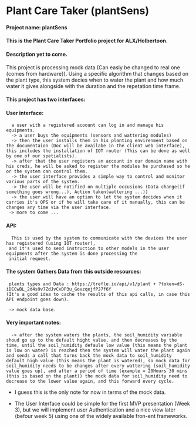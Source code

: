 # Plant Care Taker (plantSens)
#### Project name: plantSens
#### This is the Plant Care Taker Portfolio project for ALX/Holbertoon.

#### Description yet to come.

This project is processing mock data (Can easly be changed to real one {comes from hardware}).
Using a specific algorithm  that changes based on the plant type, this system decies when to water the plant
and how much water it gives alongside with the duration and the repetation time frame.

#### This project has two interfaces:

#### User interface:
      a user with a registered acoount can log in and manage his equipments.
      -> a user buys the equipments (sensors and wattering modules)
      -> then the user installs them in his planting envirenment based on the documentaion (Doc will be availabe in the client web interface), this includes the installation of IOT router (This can be done as well by one of our spetialists).
      -> after that the user registers an account in our domain name with his creds, he will be asked to register the modules he purchesed so he or the system can control them.
      -> the user interface provides a simple way to control and monitor various parts of the system.
      -> the user will be notified on multiple occusions (Data change(if something goes wrong...), Action taken(wattering ...))
      -> the user will have an option to let the system decides when it carries it's OPS or if he will take care of it manually, this can be changes any time via the user interface.
     -> more to come ...
     
#### API:
      This is used by the system to communicate with the devices the user has registered (using IOT router),
     and it's used to send instruction to other models in the user equipments after the system is done processing the
     initial request.


#### The system Gathers Data from this outside resources:
     plants types and Data : https://trefle.io/api/v1/plant + ?token=dS-iDECwBL_2d4s9v7ZdJvCvDP3u_GovzqejfPJ7f6Y
    (It's a good idea to cache the results of this api calls, in case this API endpoint goes down).

     -> mock data base.

#### Very important notes:
      -> after the system waters the plants, the soil_humidity variable shoud go up to the default hight value, and then decreases by the time, until the soil_humidity defaule low value (this means the plant is low on water) is reached then the system will water the plant again and sends a call that turns back the mock data to soil_humidity default high value (this means the plant is watered), so mock data for soil_humidity needs to be changes after every wattering (soil_humidity value goes up), and after a period of time (example = 20Hours 30 mins (this is based on the plant)) the mock data for soil_humidity need to decrease to the lower value again, and this forward every cycle.

* I guess this is the only note for now in terms of the mock data.

* The User Interface could be simple for the first MVP presentation (Week 3), but we will implement user Authentication and a nice view later (befour week 5) using one of the widely available fron-ent frameworks.

